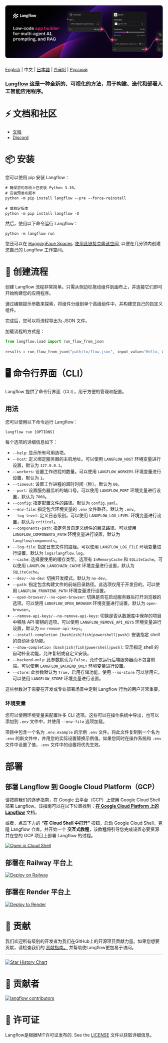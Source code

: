 <!-- markdownlint-disable MD030 -->

# [![Langflow](https://github.com/langflow-ai/langflow/blob/dev/docs/static/img/hero.png)](https://www.langflow.org)

[English](./README.md) | 中文 | [日本語](./README-JA.md) | [한국어](./README-KR.md) | [Русский](./README-RUS.md)

### [Langflow](https://www.langflow.org) 这是一种全新的、可视化的方法，用于构建、迭代和部署人工智能应用程序。

# ⚡️ 文档和社区

- [文档](https://docs.langflow.org)
- [Discord](https://discord.com/invite/EqksyE2EX9)

# 📦 安装

您可以使用 pip 安装 Langflow：

```shell
# 确保您的系统上已安装 Python 3.10。
# 安装预发布版本
python -m pip install langflow --pre --force-reinstall

# 或稳定版本
python -m pip install langflow -U
```

然后，使用以下命令运行 Langflow：

```shell
python -m langflow run
```

您还可以在 [HuggingFace Spaces](https://huggingface.co/spaces/Langflow/Langflow-Preview). [使用此链接克隆该空间](https://huggingface.co/spaces/Langflow/Langflow-Preview?duplicate=true), 以便在几分钟内创建您自己的 Langflow 工作空间。

# 🎨 创建流程

创建 Langflow 流程非常简单。只需从侧边栏拖动组件到画布上，并连接它们即可开始构建您的应用程序。

通过编辑提示参数来探索，将组件分组到单个高级组件中，并构建您自己的自定义组件。

完成后，您可以将流程导出为 JSON 文件。

加载流程的方式是：

```python
from langflow.load import run_flow_from_json

results = run_flow_from_json("path/to/flow.json", input_value="Hello, World!")
```

# 🖥️ 命令行界面（CLI）

Langflow 提供了命令行界面（CLI），用于方便的管理和配置。

## 用法

您可以使用以下命令运行 Langflow：

```shell
langflow run [OPTIONS]
```

每个选项的详细信息如下：

- `--help`: 显示所有可用选项。
- `--host`: 定义绑定服务器的主机地址。可以使用 `LANGFLOW_HOST` 环境变量进行设置，默认为 `127.0.0.1`。
- `--workers`: 设置工作进程的数量。可以使用 `LANGFLOW_WORKERS` 环境变量进行设置，默认为 `1`。
- `--timeout`: 设置工作进程的超时时间（秒）。默认为 `60`。
- `--port`: 设置服务器监听的端口号。可以使用 `LANGFLOW_PORT` 环境变量进行设置，默认为 `7860`。
- `--config`: 指定配置文件的路径。默认为 `config.yaml`。
- `--env-file`: 指定包含环境变量的 `.env` 文件路径。默认为 `.env`。
- `--log-level`: 定义日志级别。可以使用 `LANGFLOW_LOG_LEVEL` 环境变量进行设置，默认为 `critical`。
- `--components-path`: 指定包含自定义组件的目录路径。可以使用 `LANGFLOW_COMPONENTS_PATH` 环境变量进行设置，默认为 `langflow/components`。
- `--log-file`: 指定日志文件的路径。可以使用 `LANGFLOW_LOG_FILE` 环境变量进行设置，默认为 `logs/langflow.log`。
- `--cache`: 选择要使用的缓存类型。选项有 `InMemoryCache` 和 `SQLiteCache`。可以使用 `LANGFLOW_LANGCHAIN_CACHE` 环境变量进行设置，默认为 `SQLiteCache`。
- `--dev/--no-dev`: 切换开发模式。默认为 `no-dev`。
- `--path`: 指定包含构建文件的前端目录路径。此选项仅用于开发目的。可以使用 `LANGFLOW_FRONTEND_PATH` 环境变量进行设置。
- `--open-browser/--no-open-browser`: 切换是否在启动服务器后打开浏览器的选项。可以使用 `LANGFLOW_OPEN_BROWSER` 环境变量进行设置，默认为 `open-browser`。
- `--remove-api-keys/--no-remove-api-keys`: 切换是否从数据库中保存的项目中移除 API 密钥的选项。可以使用 `LANGFLOW_REMOVE_API_KEYS` 环境变量进行设置，默认为 `no-remove-api-keys`。
- `--install-completion [bash|zsh|fish|powershell|pwsh]`: 安装指定 shell 的自动补全功能。
- `--show-completion [bash|zsh|fish|powershell|pwsh]`: 显示指定 shell 的自动补全功能，允许复制或自定义安装。
- `--backend-only`: 此参数默认为 `False`，允许仅运行后端服务器而不包含前端。可以使用 `LANGFLOW_BACKEND_ONLY` 环境变量进行设置。
- `--store`: 此参数默认为 `True`，启用存储功能。使用 `--no-store` 可以禁用它。可以使用 `LANGFLOW_STORE` 环境变量进行设置。

这些参数对于需要在开发或专业部署场景中定制 Langflow 行为的用户非常重要。

### 环境变量

您可以使用环境变量来配置许多 CLI 选项。这些可以在操作系统中导出，也可以添加到 `.env` 文件中，并使用 `--env-file` 选项加载。

项目中包含一个名为 `.env.example` 的示例 `.env` 文件。将此文件复制到一个名为 `.env` 的新文件中，并用您的实际设置替换示例值。如果您同时在操作系统和 `.env` 文件中设置了值，`.env` 文件中的设置将优先生效。

# 部署

## 部署 Langflow 到 Google Cloud Platform（GCP）

请按照我们的逐步指南，在 Google 云平台（GCP）上使用 Google Cloud Shell 部署 Langflow。该指南可以在以下位置找到：[**在 Google Cloud Platform 上的 Langflow**](GCP_DEPLOYMENT.md) 文档。

或者，点击下方的 **“在 Cloud Shell 中打开”** 按钮，启动 Google Cloud Shell，克隆 Langflow 仓库，并开始一个 **交互式教程**，该教程将引导您完成设置必要资源并在您的 GCP 项目上部署 Langflow 的过程。

[![Open in Cloud Shell](https://gstatic.com/cloudssh/images/open-btn.svg)](https://console.cloud.google.com/cloudshell/open?git_repo=https://github.com/langflow-ai/langflow&working_dir=scripts/gcp&shellonly=true&tutorial=walkthroughtutorial_spot.md)

## 部署在 Railway 平台上

[![Deploy on Railway](https://railway.app/button.svg)](https://railway.app/template/JMXEWp?referralCode=MnPSdg)

## 部署在 Render 平台上

<a href="https://render.com/deploy?repo=https://github.com/langflow-ai/langflow/tree/main">
<img src="https://render.com/images/deploy-to-render-button.svg" alt="Deploy to Render" />
</a>

# 👋 贡献

我们欢迎所有级别的开发者为我们在GitHub上的开源项目贡献力量。如果您想要贡献，请检查我们的 [贡献指南。](./CONTRIBUTING.md) 并帮助使Langflow更加易于访问。

---

[![Star History Chart](https://api.star-history.com/svg?repos=langflow-ai/langflow&type=Timeline)](https://star-history.com/#langflow-ai/langflow&Date)

# 🌟 贡献者

[![langflow contributors](https://contrib.rocks/image?repo=langflow-ai/langflow)](https://github.com/langflow-ai/langflow/graphs/contributors)

# 📄 许可证

Langflow是根据MIT许可证发布的. See the [LICENSE](LICENSE) 文件以获取详细信息。
